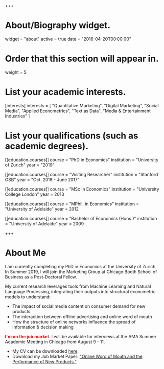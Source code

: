 +++
# About/Biography widget.
widget = "about"
active = true
date = "2016-04-20T00:00:00"

# Order that this section will appear in.
weight = 5

# List your academic interests.
[interests]
  interests = [
    "Quantitative Marketing",
    "Digital Marketing",
    "Social Media",
    "Applied Econometrics",
    "Text as Data",
    "Media & Entertainment Industries"
  ]

# List your qualifications (such as academic degrees).
[[education.courses]]
  course = "PhD in Economics"
  institution = "University of Zurich"
  year = "2019"

[[education.courses]]
  course = "Visiting Researcher"
  institution = "Stanford GSB"
  year = "Oct. 2016 - June 2017"

[[education.courses]]
  course = "MSc in Economics"
  institution = "University College London"
  year = 2013

[[education.courses]]
  course = "MPhil. in Economics"
  institution = "University of Adelaide"
  year = 2012

[[education.courses]]
  course = "Bachelor of Economics (Hons.)"
  institution = "University of Adelaide"
  year = 2009
 
+++

# About Me

I am currently completing my PhD in Economics at the University of Zurich.
In Summer 2019, I will join the Marketing Group at Chicago Booth School of Business as a Post-Doctoral Fellow.

My current research leverages tools from Machine Learning and Natural Language Processing, integrating their outputs into structural econometric models to understand:

* The impact of social media content on consumer demand for new products
* The interaction between offline advertising and online word of mouth
* How the structure of online networks influence the spread of information & decision making

<strong style="color: red;">I'm on the job market</strong>. I will be available for interviews at the AMA Summer Academic Meeting in Chicago from August 9 - 11.

* My CV can be downloaded [here](files/lachlandeer-cv.pdf).
* Download my Job Market Paper: ["Online Word of Mouth and the Performance of New Products."](files/lachlandeer-cv.pdf)

